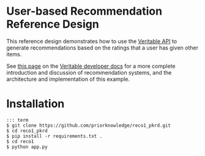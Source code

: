 # User-based Recommendation Reference Design

This reference design demonstrates how to use the [Veritable API](https://dev.priorknowledge.com) to generate recommendations based on the ratings that a user has given other items.

See [this page](FIXME) on the [Veritable developer docs](https://dev.priorknowledge.com/docs) for a more complete introduction and discussion of recommendation systems, and the architecture and implementation of this example.

# Installation

    ::: term
    $ git clone https://github.com/priorknowledge/reco1_pkrd.git
    $ cd reco1_pkrd
    $ pip install -r requirements.txt .
    $ cd reco1
    $ python app.py
